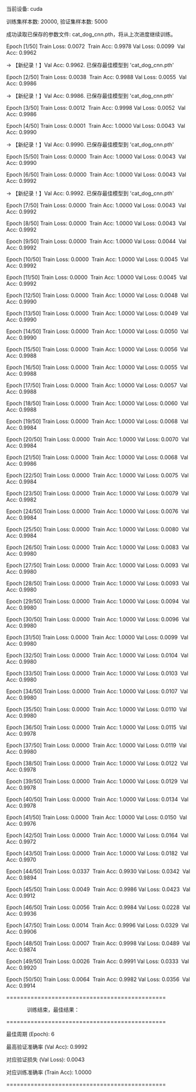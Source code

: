 当前设备: cuda

训练集样本数: 20000, 验证集样本数: 5000

成功读取已保存的参数文件: cat_dog_cnn.pth，将从上次进度继续训练。

Epoch [1/50] Train Loss: 0.0072  Train Acc: 0.9978 Val Loss: 0.0099  Val Acc: 0.9962

-> 【新纪录！】Val Acc: 0.9962. 已保存最佳模型到 'cat_dog_cnn.pth'

Epoch [2/50] Train Loss: 0.0038  Train Acc: 0.9988 Val Loss: 0.0055  Val Acc: 0.9986

-> 【新纪录！】Val Acc: 0.9986. 已保存最佳模型到 'cat_dog_cnn.pth'

Epoch [3/50] Train Loss: 0.0012  Train Acc: 0.9998 Val Loss: 0.0052  Val Acc: 0.9986

Epoch [4/50] Train Loss: 0.0001  Train Acc: 1.0000 Val Loss: 0.0043  Val Acc: 0.9990

-> 【新纪录！】Val Acc: 0.9990. 已保存最佳模型到 'cat_dog_cnn.pth'

Epoch [5/50] Train Loss: 0.0000  Train Acc: 1.0000 Val Loss: 0.0043  Val Acc: 0.9990

Epoch [6/50] Train Loss: 0.0000  Train Acc: 1.0000 Val Loss: 0.0043  Val Acc: 0.9992

-> 【新纪录！】Val Acc: 0.9992. 已保存最佳模型到 'cat_dog_cnn.pth'

Epoch [7/50] Train Loss: 0.0000  Train Acc: 1.0000 Val Loss: 0.0043  Val Acc: 0.9992

Epoch [8/50] Train Loss: 0.0000  Train Acc: 1.0000 Val Loss: 0.0043  Val Acc: 0.9992

Epoch [9/50] Train Loss: 0.0000  Train Acc: 1.0000 Val Loss: 0.0044  Val Acc: 0.9992

Epoch [10/50] Train Loss: 0.0000  Train Acc: 1.0000 Val Loss: 0.0045  Val Acc: 0.9992

Epoch [11/50] Train Loss: 0.0000  Train Acc: 1.0000 Val Loss: 0.0045  Val Acc: 0.9992

Epoch [12/50] Train Loss: 0.0000  Train Acc: 1.0000 Val Loss: 0.0048  Val Acc: 0.9990

Epoch [13/50] Train Loss: 0.0000  Train Acc: 1.0000 Val Loss: 0.0049  Val Acc: 0.9990

Epoch [14/50] Train Loss: 0.0000  Train Acc: 1.0000 Val Loss: 0.0050  Val Acc: 0.9990

Epoch [15/50] Train Loss: 0.0000  Train Acc: 1.0000 Val Loss: 0.0056  Val Acc: 0.9988

Epoch [16/50] Train Loss: 0.0000  Train Acc: 1.0000 Val Loss: 0.0055  Val Acc: 0.9988

Epoch [17/50] Train Loss: 0.0000  Train Acc: 1.0000 Val Loss: 0.0057  Val Acc: 0.9988

Epoch [18/50] Train Loss: 0.0000  Train Acc: 1.0000 Val Loss: 0.0060  Val Acc: 0.9988

Epoch [19/50] Train Loss: 0.0000  Train Acc: 1.0000 Val Loss: 0.0068  Val Acc: 0.9984

Epoch [20/50] Train Loss: 0.0000  Train Acc: 1.0000 Val Loss: 0.0070  Val Acc: 0.9984

Epoch [21/50] Train Loss: 0.0000  Train Acc: 1.0000 Val Loss: 0.0068  Val Acc: 0.9986

Epoch [22/50] Train Loss: 0.0000  Train Acc: 1.0000 Val Loss: 0.0075  Val Acc: 0.9984

Epoch [23/50] Train Loss: 0.0000  Train Acc: 1.0000 Val Loss: 0.0079  Val Acc: 0.9982

Epoch [24/50] Train Loss: 0.0000  Train Acc: 1.0000 Val Loss: 0.0076  Val Acc: 0.9984

Epoch [25/50] Train Loss: 0.0000  Train Acc: 1.0000 Val Loss: 0.0080  Val Acc: 0.9984

Epoch [26/50] Train Loss: 0.0000  Train Acc: 1.0000 Val Loss: 0.0083  Val Acc: 0.9980

Epoch [27/50] Train Loss: 0.0000  Train Acc: 1.0000 Val Loss: 0.0093  Val Acc: 0.9980

Epoch [28/50] Train Loss: 0.0000  Train Acc: 1.0000 Val Loss: 0.0093  Val Acc: 0.9980

Epoch [29/50] Train Loss: 0.0000  Train Acc: 1.0000 Val Loss: 0.0094  Val Acc: 0.9980

Epoch [30/50] Train Loss: 0.0000  Train Acc: 1.0000 Val Loss: 0.0096  Val Acc: 0.9980

Epoch [31/50] Train Loss: 0.0000  Train Acc: 1.0000 Val Loss: 0.0099  Val Acc: 0.9980

Epoch [32/50] Train Loss: 0.0000  Train Acc: 1.0000 Val Loss: 0.0104  Val Acc: 0.9980

Epoch [33/50] Train Loss: 0.0000  Train Acc: 1.0000 Val Loss: 0.0103  Val Acc: 0.9980

Epoch [34/50] Train Loss: 0.0000  Train Acc: 1.0000 Val Loss: 0.0107  Val Acc: 0.9980

Epoch [35/50] Train Loss: 0.0000  Train Acc: 1.0000 Val Loss: 0.0110  Val Acc: 0.9980

Epoch [36/50] Train Loss: 0.0000  Train Acc: 1.0000 Val Loss: 0.0115  Val Acc: 0.9978

Epoch [37/50] Train Loss: 0.0000  Train Acc: 1.0000 Val Loss: 0.0119  Val Acc: 0.9980

Epoch [38/50] Train Loss: 0.0000  Train Acc: 1.0000 Val Loss: 0.0122  Val Acc: 0.9978

Epoch [39/50] Train Loss: 0.0000  Train Acc: 1.0000 Val Loss: 0.0129  Val Acc: 0.9978

Epoch [40/50] Train Loss: 0.0000  Train Acc: 1.0000 Val Loss: 0.0134  Val Acc: 0.9978

Epoch [41/50] Train Loss: 0.0000  Train Acc: 1.0000 Val Loss: 0.0150  Val Acc: 0.9976

Epoch [42/50] Train Loss: 0.0000  Train Acc: 1.0000 Val Loss: 0.0164  Val Acc: 0.9972

Epoch [43/50] Train Loss: 0.0000  Train Acc: 1.0000 Val Loss: 0.0182  Val Acc: 0.9970

Epoch [44/50] Train Loss: 0.0337  Train Acc: 0.9930 Val Loss: 0.0342  Val Acc: 0.9894

Epoch [45/50] Train Loss: 0.0049  Train Acc: 0.9986 Val Loss: 0.0423  Val Acc: 0.9912

Epoch [46/50] Train Loss: 0.0056  Train Acc: 0.9984 Val Loss: 0.0228  Val Acc: 0.9936

Epoch [47/50] Train Loss: 0.0014  Train Acc: 0.9996 Val Loss: 0.0329  Val Acc: 0.9906

Epoch [48/50] Train Loss: 0.0007  Train Acc: 0.9998 Val Loss: 0.0489  Val Acc: 0.9874

Epoch [49/50] Train Loss: 0.0026  Train Acc: 0.9991 Val Loss: 0.0333  Val Acc: 0.9920

Epoch [50/50] Train Loss: 0.0064  Train Acc: 0.9982 Val Loss: 0.0356  Val Acc: 0.9914



==============================================

              训练结束，最佳结果：

==============================================

最佳周期 (Epoch): 6

最高验证准确率 (Val Acc): 0.9992

对应验证损失 (Val Loss): 0.0043

对应训练准确率 (Train Acc): 1.0000

==============================================
